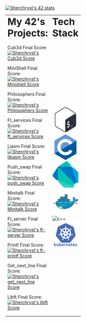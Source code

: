 [![Sherchryst's 42 stats](https://badge42.herokuapp.com/api/stats/sgah?privacyEmail=true)](https://github.com/JaeSeoKim/badge42)

<table class="fixed">
 <col width="40px" />
 <col width="40px" />
 <tr>
    <td><b style="font-size:30px">My 42's Projects:</b></td>
    <td><b style="font-size:30px">Tech Stack</b></td>
 </tr>
 <tr>
    <td>
     
     
Cub3d
Final Score:
[![Sherchryst's Cub3d Score](https://badge42.herokuapp.com/api/project/sgah/cub3d)](https://github.com/sherchryst/cub3d)

MiniShell
Final Score:
[![Sherchryst's Minishell Score](https://badge42.herokuapp.com/api/project/sgah/minishell)](https://github.com/sherchryst/minishell)

Philosophers
Final Score:
[![Sherchryst's Philosophers Score](https://badge42.herokuapp.com/api/project/sgah/Philosophers)](https://github.com/sherchryst/philosopher)

Ft_services
Final Score:
[![Sherchryst's ft_services Score](https://badge42.herokuapp.com/api/project/sgah/ft_services)](https://github.com/sherchryst/ft_services)

Liasm
Final Score:
[![Sherchryst's libasm Score](https://badge42.herokuapp.com/api/project/sgah/libasm)](https://github.com/sherchryst/libasm)

Push_swap
Final Score:
[![Sherchryst's push_swap Score](https://badge42.herokuapp.com/api/project/sgah/push_swap)](https://github.com/sherchryst/push_swap)

Minitalk
Final Score:
[![Sherchryst's Minitalk Score](https://badge42.herokuapp.com/api/project/sgah/minitalk)](https://github.com/sherchryst/minitalk)

Ft_server
Final Score:
[![Sherchryst's ft-server Score](https://badge42.herokuapp.com/api/project/sgah/ft_server)](https://github.com/sherchryst/ft-server)

Printf
Final Score:
[![Sherchryst's ft-printf Score](https://badge42.herokuapp.com/api/project/sgah/ft_printf)](https://github.com/sherchryst/printf)

Get_next_line
Final Score:
[![Sherchryst's get_next_line Score](https://badge42.herokuapp.com/api/project/sgah/get_next_line)](https://github.com/sherchryst/get_next_line)

Libft
Final Score:
[![Sherchryst's libft Score](https://badge42.herokuapp.com/api/project/sgah/Libft)](https://github.com/sherchryst/libft)</td>
    <td>
  
     
   ![Shell](https://github.com/devicons/devicon/blob/master/icons/bash/bash-original.svg)
   ![c](https://github.com/devicons/devicon/blob/master/icons/c/c-original.svg)
   ![dart](https://github.com/devicons/devicon/blob/master/icons/dart/dart-original.svg)
   ![docker](https://github.com/devicons/devicon/blob/master/icons/docker/docker-original.svg)
   ![c++](https://upload.wikimedia.org/wikipedia/commons/1/18/ISO_C%2B%2B_Logo.svg)
   ![Kubernetes](https://github.com/devicons/devicon/blob/master/icons/kubernetes/kubernetes-plain-wordmark.svg)
     
     
  </td>
 </tr>
</table>




<!--
**Sherchryst/sherchryst** is a ✨ _special_ ✨ repository because its `README.md` (this file) appears on your GitHub profile.

Here are some ideas to get you started:

- 🔭 I’m currently working on ...
- 🌱 I’m currently learning ...
- 👯 I’m looking to collaborate on ...
- 🤔 I’m looking for help with ...
- 💬 Ask me about ...
- 📫 How to reach me: ...
- 😄 Pronouns: ...
- ⚡ Fun fact: ...
-->
